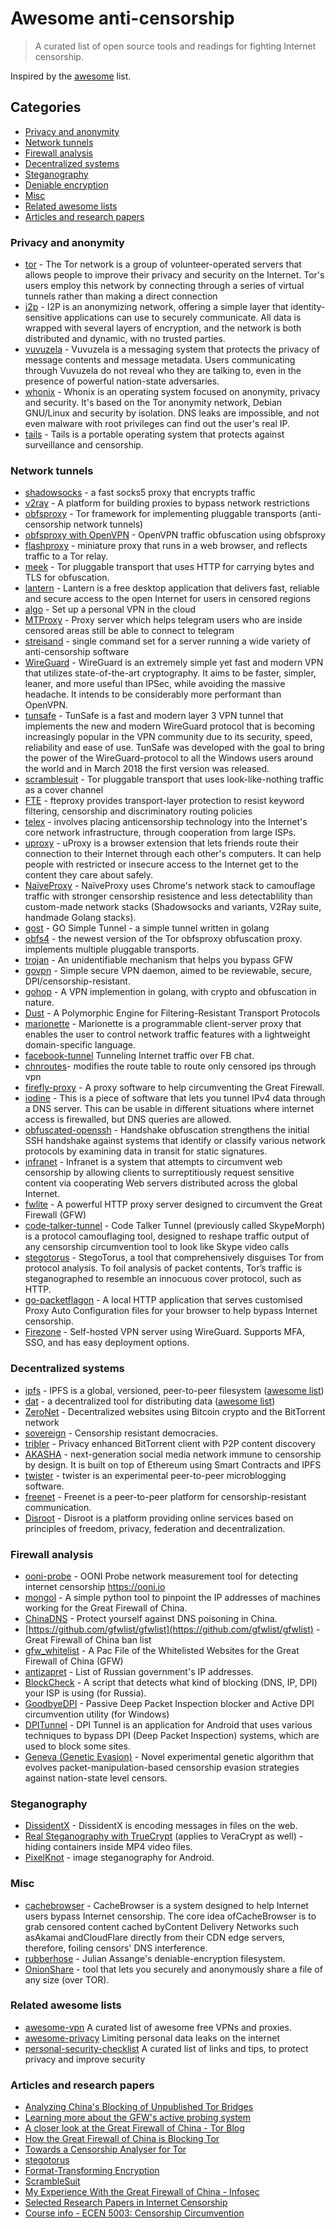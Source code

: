 # Awesome anti-censorship

> A curated list of open source tools and readings for fighting Internet censorship.

Inspired by the [awesome](https://github.com/sindresorhus/awesome) list.

## Categories
- [Privacy and anonymity](#privacy-and-anonymity)
- [Network tunnels](#network-tunnels)
- [Firewall analysis](#firewall-analysis)
- [Decentralized systems](#decentralized-systems)
- [Steganography](#steganography)
- [Deniable encryption](#deniable-encryption)
- [Misc](#misc)
- [Related awesome lists](#related-awesome-lists)
- [Articles and research papers](#articles-and-research-papers)

### Privacy and anonymity
- [tor](https://www.torproject.org/about/overview.html.en) - The Tor network is a group of volunteer-operated servers that allows people to improve their privacy and security on the Internet. Tor's users employ this network by connecting through a series of virtual tunnels rather than making a direct connection
- [i2p](https://github.com/i2p/i2p.i2p) - I2P is an anonymizing network, offering a simple layer that identity-sensitive applications can use to securely communicate. All data is wrapped with several layers of encryption, and the network is both distributed and dynamic, with no trusted parties.
- [vuvuzela](https://github.com/vuvuzela/vuvuzela) - Vuvuzela is a messaging system that protects the privacy of message contents and message metadata. Users communicating through Vuvuzela do not reveal who they are talking to, even in the presence of powerful nation-state adversaries. 
- [whonix](https://github.com/Whonix/Whonix) - Whonix is an operating system focused on anonymity, privacy and security. It's based on the Tor anonymity network, Debian GNU/Linux and security by isolation. DNS leaks are impossible, and not even malware with root privileges can find out the user's real IP.
- [tails](https://tails.net) - Tails is a portable operating system that protects against surveillance and censorship.

### Network tunnels
- [shadowsocks](https://github.com/shadowsocks) - a fast socks5 proxy that encrypts traffic
- [v2ray](https://github.com/v2ray/v2ray-core) - A platform for building proxies to bypass network restrictions
- [obfsproxy](https://git.torproject.org/pluggable-transports/obfsproxy.git) - Tor framework for implementing pluggable transports (anti-censorship network tunnels)
- [obfsproxy with OpenVPN](https://community.openvpn.net/openvpn/wiki/TrafficObfuscation) - OpenVPN traffic obfuscation using obfsproxy 
- [flashproxy](https://crypto.stanford.edu/flashproxy/) -  miniature proxy that runs in a web browser, and reflects traffic to a Tor relay.
- [meek](https://trac.torproject.org/projects/tor/wiki/doc/meek) - Tor pluggable transport that uses HTTP for carrying bytes and TLS for obfuscation.
- [lantern](https://github.com/getlantern/lantern) - Lantern is a free desktop application that delivers fast, reliable and secure access to the open Internet for users in censored regions
- [algo](https://github.com/trailofbits/algo) - Set up a personal VPN in the cloud
- [MTProxy](https://github.com/TelegramMessenger/MTProxy) - Proxy server which helps telegram users who are inside censored areas still be able to connect to telegram
- [streisand](https://github.com/jlund/streisand) - single command set for a server running a wide variety of anti-censorship software
- [WireGuard](https://www.wireguard.com/) - WireGuard is an extremely simple yet fast and modern VPN that utilizes state-of-the-art cryptography. It aims to be faster, simpler, leaner, and more useful than IPSec, while avoiding the massive headache. It intends to be considerably more performant than OpenVPN.
- [tunsafe](https://tunsafe.com/about) - TunSafe is a fast and modern layer 3 VPN tunnel that implements the new and modern WireGuard protocol that is becoming increasingly popular in the VPN community due to its security, speed, reliability and ease of use. TunSafe was developed with the goal to bring the power of the WireGuard-protocol to all the Windows users around the world and in March 2018 the first version was released.
- [scramblesuit](http://www.cs.kau.se/philwint/scramblesuit/) - Tor pluggable transport that uses look-like-nothing traffic as a cover channel
- [FTE](https://github.com/kpdyer/fteproxy) - fteproxy provides transport-layer protection to resist keyword filtering, censorship and discriminatory routing policies
- [telex](https://github.com/ewust/telex) - involves placing anticensorship technology into the Internet's core network infrastructure, through cooperation from large ISPs. 
- [uproxy](https://github.com/uProxy) - uProxy is a browser extension that lets friends route their connection to their Internet through each other's computers. It can help people with restricted or insecure access to the Internet get to the content they care about safely.
- [NaïveProxy](https://github.com/klzgrad/naiveproxy) - NaïveProxy uses Chrome's network stack to camouflage traffic with stronger censorship resistence and less detectablility than custom-made network stacks (Shadowsocks and variants, V2Ray suite, handmade Golang stacks).
- [gost](https://github.com/ginuerzh/gost) - GO Simple Tunnel - a simple tunnel written in golang
- [obfs4](https://github.com/Yawning/obfs4) - the newest version of the Tor obfsproxy obfuscation proxy. implements multiple pluggable transports.
- [trojan](https://github.com/trojan-gfw/trojan) - An unidentifiable mechanism that helps you bypass GFW
- [govpn](http://git.cypherpunks.ru/cgit.cgi/govpn.git) - Simple secure VPN daemon, aimed to be reviewable, secure, DPI/censorship-resistant.
- [gohop](https://github.com/bigeagle/gohop) - A VPN implemention in golang, with crypto and obfuscation in nature.
- [Dust](https://github.com/blanu/Dust) - A Polymorphic Engine for Filtering-Resistant Transport Protocols
- [marionette](https://github.com/kpdyer/marionette/) - Marionette is a programmable client-server proxy that enables the user to control network traffic features with a lightweight domain-specific language.
- [facebook-tunnel](https://github.com/matiasinsaurralde/facebook-tunnel) Tunneling Internet traffic over FB chat.
- [chnroutes](https://github.com/fivesheep/chnroutes)- modifies the route table to route only censored ips through vpn
- [firefly-proxy](https://github.com/yinghuocho/firefly-proxy) - A proxy software to help circumventing the Great Firewall.
- [iodine](https://github.com/yarrick/iodine) - This is a piece of software that lets you tunnel IPv4 data through a DNS server. This can be usable in different situations where internet access is firewalled, but DNS queries are allowed.
- [obfuscated-openssh](https://github.com/brl/obfuscated-openssh) - Handshake obfuscation strengthens the initial SSH handshake against systems that identify or classify various network protocols by examining data in transit for static signatures.
- [infranet](http://sourceforge.net/projects/infranet/) - Infranet is a system that attempts to circumvent web censorship by allowing clients to surreptitiously request sensitive content via cooperating Web servers distributed across the global Internet.
- [fwlite](https://github.com/v3aqb/fwlite) - A powerful HTTP proxy server designed to circumvent the Great Firewall (GFW)
- [code-talker-tunnel](https://crysp.uwaterloo.ca/software/CodeTalkerTunnel.html) - Code Talker Tunnel (previously called SkypeMorph) is a protocol camouflaging tool, designed to reshape traffic output of any censorship circumvention tool to look like Skype video calls
- [stegotorus](https://sri-csl.github.io/stegotorus/) - StegoTorus, a tool that comprehensively disguises Tor from protocol analysis. To foil analysis of packet contents, Tor’s traffic is steganographed to resemble an innocuous cover protocol, such as HTTP.
- [go-packetflagon](https://github.com/BrassHornCommunications/go-packetflagon/) - A local HTTP application that serves customised Proxy Auto Configuration files for your browser to help bypass Internet censorship.
- [Firezone](https://www.firezone.dev/) - Self-hosted VPN server using WireGuard. Supports MFA, SSO, and has easy deployment options.

### Decentralized systems
- [ipfs](https://github.com/ipfs/ipfs) - IPFS is a global, versioned, peer-to-peer filesystem ([awesome list](https://github.com/ipfs/awesome-ipfs))
- [dat](https://github.com/datproject/dat) - a decentralized tool for distributing data ([awesome list](https://github.com/clkao/awesome-dat))
- [ZeroNet](https://github.com/HelloZeroNet/ZeroNet) - Decentralized websites using Bitcoin crypto and the BitTorrent network
- [sovereign](https://github.com/DemocracyEarth/sovereign) - Censorship resistant democracies.
- [tribler](https://github.com/Tribler/tribler) - Privacy enhanced BitTorrent client with P2P content discovery
- [AKASHA](https://akasha.world/) - next-generation social media network immune to censorship by design. It is built on top of Ethereum using Smart Contracts and IPFS
- [twister](https://github.com/miguelfreitas/twister-core) - twister is an experimental peer-to-peer microblogging software.
- [freenet](https://github.com/freenet) - Freenet is a peer-to-peer platform for censorship-resistant communication.
- [Disroot](https://disroot.org/) - Disroot is a platform providing online services based on principles of freedom, privacy, federation and decentralization.

### Firewall analysis
- [ooni-probe](https://github.com/ooni/probe) - OONI Probe network measurement tool for detecting internet censorship https://ooni.io
- [mongol](https://github.com/mothran/mongol) - A simple python tool to pinpoint the IP addresses of machines working for the Great Firewall of China.
- [ChinaDNS](https://github.com/shadowsocks/ChinaDNS) - Protect yourself against DNS poisoning in China.
- [https://github.com/gfwlist/gfwlist](https://github.com/gfwlist/gfwlist) - Great Firewall of China ban list
- [gfw_whitelist](https://github.com/n0wa11/gfw_whitelist) - A Pac File of the Whitelisted Websites for the Great Firewall of China (GFW)
- [antizapret](https://github.com/AntiZapret/antizapret) - List of Russian government's IP addresses.
- [BlockCheck](https://github.com/ValdikSS/blockcheck) - A script that detects what kind of blocking (DNS, IP, DPI) your ISP is using (for Russia).
- [GoodbyeDPI](https://github.com/ValdikSS/GoodbyeDPI) - Passive Deep Packet Inspection blocker and Active DPI circumvention utility (for Windows)
- [DPITunnel](https://github.com/zhenyolka/DPITunnel) - DPI Tunnel is an application for Android that uses various techniques to bypass DPI (Deep Packet Inspection) systems, which are used to block some sites.
- [Geneva (Genetic Evasion)](https://censorship.ai/) - Novel experimental genetic algorithm that evolves packet-manipulation-based censorship evasion strategies against nation-state level censors.

### Steganography
- [DissidentX](https://github.com/bramcohen/DissidentX) - DissidentX is encoding messages in files on the web.
- [Real Steganography with TrueCrypt](http://keyj.emphy.de/real-steganography-with-truecrypt/) (applies to VeraCrypt as well) - hiding containers inside MP4 video files.
- [PixelKnot](https://github.com/guardianproject/PixelKnot) - image steganography for Android.

### Misc 
- [cachebrowser](https://github.com/CacheBrowser/cachebrowser) - CacheBrowser is a system designed to help Internet users bypass Internet censorship. The core idea ofCacheBrowser is to grab censored content cached byContent Delivery Networks such asAkamai andCloudFlare directly from their CDN edge servers, therefore, foiling censors' DNS interference. 
- [rubberhose](https://github.com/sporkexec/rubberhose) - Julian Assange's deniable-encryption filesystem.
- [OnionShare](https://onionshare.org/) - tool that lets you securely and anonymously share a file of any size (over TOR).

### Related awesome lists
- [awesome-vpn](https://github.com/hugetiny/awesome-vpn) A curated list of awesome free VPNs and proxies.
- [awesome-privacy](https://github.com/KevinColemanInc/awesome-privacy) Limiting personal data leaks on the internet
- [personal-security-checklist](https://github.com/Lissy93/personal-security-checklist) A curated list of links and tips, to protect privacy and improve security

### Articles and research papers
- [Analyzing China's Blocking of Unpublished Tor Bridges](https://www.usenix.org/conference/foci18/presentation/dunna)
- [Learning more about the GFW's active probing system](https://blog.torproject.org/blog/learning-more-about-gfws-active-probing-system)
- [A closer look at the Great Firewall of China - Tor Blog](https://blog.torproject.org/blog/closer-look-great-firewall-china)
- [How the Great Firewall of China is Blocking Tor](https://www.usenix.org/system/files/conference/foci12/foci12-final2.pdf)
- [Towards a Censorship Analyser for Tor](http://www.cs.kau.se/philwint/pdf/foci2013.pdf)
- [stegotorus](http://freehaven.net/anonbib/cache/ccs2012-stegotorus.pdf)
- [Format-Transforming Encryption](https://kpdyer.com/publications/ccs2013-fte.pdf)
- [ScrambleSuit](http://arxiv.org/pdf/1305.3199.pdf)
- [My Experience With the Great Firewall of China - Infosec](http://blog.zorinaq.com/my-experience-with-the-great-firewall-of-china/)
- [Selected Research Papers in Internet Censorship](https://censorbib.nymity.ch/)
- [Course info - ECEN 5003: Censorship Circumvention](https://ericw.us/trow/ecen5003/)
